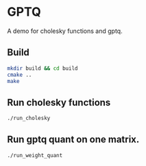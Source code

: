 # GPTQ

A demo for cholesky functions and gptq.

## Build
```bash
mkdir build && cd build
cmake ..
make 
```
## Run cholesky functions 
```bash
./run_cholesky
```

## Run gptq quant on one matrix.
```bash
./run_weight_quant
```
